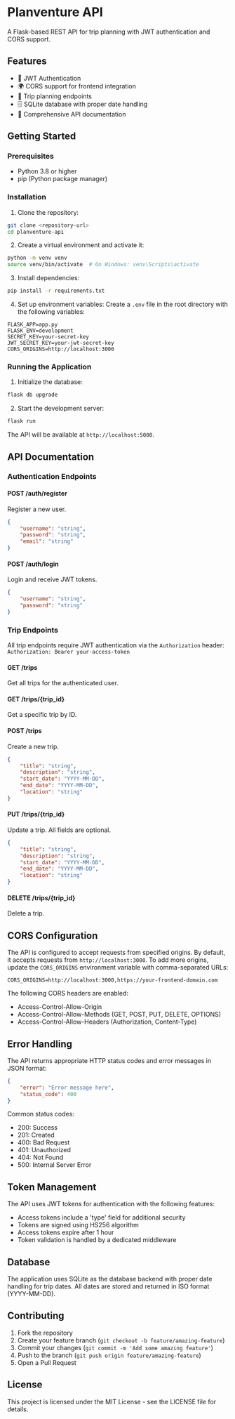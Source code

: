 # Planventure API

A Flask-based REST API for trip planning with JWT authentication and CORS support.

## Features

- 🔐 JWT Authentication
- 🌍 CORS support for frontend integration
- 📅 Trip planning endpoints
- 🗄️ SQLite database with proper date handling
- 📝 Comprehensive API documentation

## Getting Started

### Prerequisites

- Python 3.8 or higher
- pip (Python package manager)

### Installation

1. Clone the repository:
```bash
git clone <repository-url>
cd planventure-api
```

2. Create a virtual environment and activate it:
```bash
python -m venv venv
source venv/bin/activate  # On Windows: venv\Scripts\activate
```

3. Install dependencies:
```bash
pip install -r requirements.txt
```

4. Set up environment variables:
Create a `.env` file in the root directory with the following variables:
```env
FLASK_APP=app.py
FLASK_ENV=development
SECRET_KEY=your-secret-key
JWT_SECRET_KEY=your-jwt-secret-key
CORS_ORIGINS=http://localhost:3000
```

### Running the Application

1. Initialize the database:
```bash
flask db upgrade
```

2. Start the development server:
```bash
flask run
```

The API will be available at `http://localhost:5000`.

## API Documentation

### Authentication Endpoints

#### POST /auth/register
Register a new user.
```json
{
    "username": "string",
    "password": "string",
    "email": "string"
}
```

#### POST /auth/login
Login and receive JWT tokens.
```json
{
    "username": "string",
    "password": "string"
}
```

### Trip Endpoints

All trip endpoints require JWT authentication via the `Authorization` header:
`Authorization: Bearer your-access-token`

#### GET /trips
Get all trips for the authenticated user.

#### GET /trips/{trip_id}
Get a specific trip by ID.

#### POST /trips
Create a new trip.
```json
{
    "title": "string",
    "description": "string",
    "start_date": "YYYY-MM-DD",
    "end_date": "YYYY-MM-DD",
    "location": "string"
}
```

#### PUT /trips/{trip_id}
Update a trip. All fields are optional.
```json
{
    "title": "string",
    "description": "string",
    "start_date": "YYYY-MM-DD",
    "end_date": "YYYY-MM-DD",
    "location": "string"
}
```

#### DELETE /trips/{trip_id}
Delete a trip.

## CORS Configuration

The API is configured to accept requests from specified origins. By default, it accepts requests from `http://localhost:3000`. To add more origins, update the `CORS_ORIGINS` environment variable with comma-separated URLs:

```env
CORS_ORIGINS=http://localhost:3000,https://your-frontend-domain.com
```

The following CORS headers are enabled:
- Access-Control-Allow-Origin
- Access-Control-Allow-Methods (GET, POST, PUT, DELETE, OPTIONS)
- Access-Control-Allow-Headers (Authorization, Content-Type)

## Error Handling

The API returns appropriate HTTP status codes and error messages in JSON format:

```json
{
    "error": "Error message here",
    "status_code": 400
}
```

Common status codes:
- 200: Success
- 201: Created
- 400: Bad Request
- 401: Unauthorized
- 404: Not Found
- 500: Internal Server Error

## Token Management

The API uses JWT tokens for authentication with the following features:
- Access tokens include a 'type' field for additional security
- Tokens are signed using HS256 algorithm
- Access tokens expire after 1 hour
- Token validation is handled by a dedicated middleware

## Database

The application uses SQLite as the database backend with proper date handling for trip dates. All dates are stored and returned in ISO format (YYYY-MM-DD).

## Contributing

1. Fork the repository
2. Create your feature branch (`git checkout -b feature/amazing-feature`)
3. Commit your changes (`git commit -m 'Add some amazing feature'`)
4. Push to the branch (`git push origin feature/amazing-feature`)
5. Open a Pull Request

## License

This project is licensed under the MIT License - see the LICENSE file for details.
